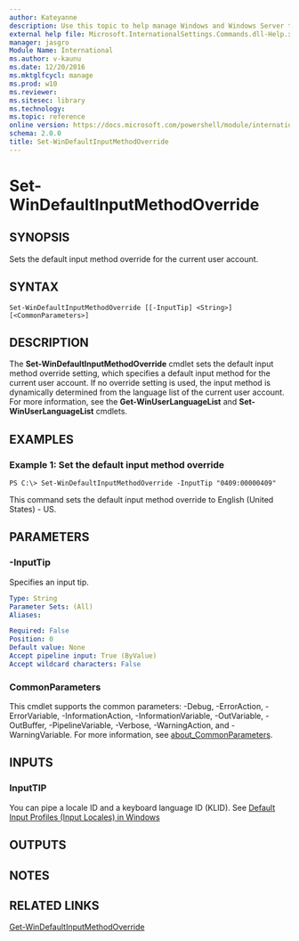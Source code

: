 ```yaml
---
author: Kateyanne
description: Use this topic to help manage Windows and Windows Server technologies with Windows PowerShell.
external help file: Microsoft.InternationalSettings.Commands.dll-Help.xml
manager: jasgro
Module Name: International
ms.author: v-kaunu
ms.date: 12/20/2016
ms.mktglfcycl: manage
ms.prod: w10
ms.reviewer: 
ms.sitesec: library
ms.technology: 
ms.topic: reference
online version: https://docs.microsoft.com/powershell/module/international/set-windefaultinputmethodoverride?view=windowsserver2022-ps&wt.mc_id=ps-gethelp
schema: 2.0.0
title: Set-WinDefaultInputMethodOverride
---
```


# Set-WinDefaultInputMethodOverride

## SYNOPSIS
Sets the default input method override for the current user account.

## SYNTAX

```
Set-WinDefaultInputMethodOverride [[-InputTip] <String>] [<CommonParameters>]
```

## DESCRIPTION
The **Set-WinDefaultInputMethodOverride** cmdlet sets the default input method override setting, which specifies a default input method for the current user account.
If no override setting is used, the input method is dynamically determined from the language list of the current user account.
For more information, see the **Get-WinUserLanguageList** and **Set-WinUserLanguageList** cmdlets.

## EXAMPLES

### Example 1: Set the default input method override
```
PS C:\> Set-WinDefaultInputMethodOverride -InputTip "0409:00000409"
```

This command sets the default input method override to English (United States) - US.

## PARAMETERS

### -InputTip
Specifies an input tip.

```yaml
Type: String
Parameter Sets: (All)
Aliases: 

Required: False
Position: 0
Default value: None
Accept pipeline input: True (ByValue)
Accept wildcard characters: False
```

### CommonParameters
This cmdlet supports the common parameters: -Debug, -ErrorAction, -ErrorVariable, -InformationAction, -InformationVariable, -OutVariable, -OutBuffer, -PipelineVariable, -Verbose, -WarningAction, and -WarningVariable. For more information, see [about_CommonParameters](https://go.microsoft.com/fwlink/?LinkID=113216).

## INPUTS

### InputTIP
You can pipe a locale ID and a keyboard language ID (KLID). See [Default Input Profiles (Input Locales) in Windows](https://docs.microsoft.com/windows-hardware/manufacture/desktop/default-input-locales-for-windows-language-packs)

## OUTPUTS

## NOTES

## RELATED LINKS

[Get-WinDefaultInputMethodOverride](./Get-WinDefaultInputMethodOverride.md)

